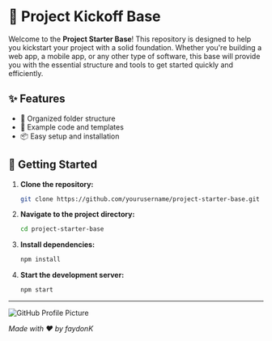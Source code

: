 # 🚀 Project Kickoff Base

Welcome to the **Project Starter Base**! This repository is designed to help you kickstart your project with a solid foundation. Whether you're building a web app, a mobile app, or any other type of software, this base will provide you with the essential structure and tools to get started quickly and efficiently.

## ✨ Features

- 📁 Organized folder structure
- 📜 Example code and templates
- 📦 Easy setup and installation

## 🚀 Getting Started

1. **Clone the repository:**
    ```bash
    git clone https://github.com/yourusername/project-starter-base.git
    ```
2. **Navigate to the project directory:**
    ```bash
    cd project-starter-base
    ```
3. **Install dependencies:**
    ```bash
    npm install
    ```
4. **Start the development server:**
    ```bash
    npm start
    ```
---

![GitHub Profile Picture](https://avatars.githubusercontent.com/u/faydonk?s=150)

*Made with ❤ by faydonK*

